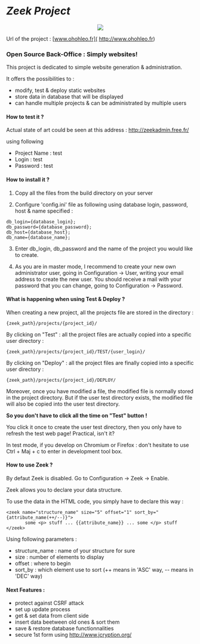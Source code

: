 # *Zeek Project*

<p align="center">
    <a href="http://www.ohohleo.fr">
       <img src="http://www.ohohleo.fr/img/complain.png">
    </a>
</p>

Url of the project : [www.ohohleo.fr]( http://www.ohohleo.fr)

### Open Source Back-Office : Simply websites!

This project is dedicated to simple website generation & administration.

It offers the possibilities to :
- modify, test & deploy static websites
- store data in database that will be displayed
- can handle multiple projects & can be administrated by multiple users

#### How to test it ?

Actual state of art could be seen at this address : http://zeekadmin.free.fr/

using following

 - Project Name : test
 - Login : test
 - Password : test

#### How to install it ?

1. Copy all the files from the build directory on your server

2. Configure 'config.ini' file as following using database login,
password, host & name specified :

```
db_login={database_login};
db_password={database_password};
db_host={database_host};
db_name={database_name};
```

3. Enter db_login, db_password and the name of the project you would
like to create.

4. As you are in master mode, I recommend to create your new own
administrator user, going in Configuration -> User, writing your email
address to create the new user. You should receive a mail with your
password that you can change, going to Configuration -> Password.

#### What is happening when using Test & Deploy ?

When creating a new project, all the projects file are stored in the directory :

    {zeek_path}/projects/{project_id}/

By clicking on "Test" : all the project files are actually copied
into a specific user directory :

    {zeek_path}/projects/{project_id}/TEST/{user_login}/

By clicking on "Deploy" : all the project files are finally copied
into a specific user directory :

    {zeek_path}/projects/{project_id}/DEPLOY/

Moreover, once you have modified a file, the modified file is normally
stored in the project directory. But if the user test directory exists,
the modified file will also be copied into the user test directory.

**So you don't have to click all the time on "Test" button !**

You click it once to create the user test directory, then you only have to
refresh the test web page! Practical, isn't it?

In test mode, if you develop on Chromium or Firefox : don't hesitate to
use Ctrl + Maj + c to enter in development tool box.

#### How to use Zeek ?

By defaut Zeek is disabled. Go to Configuration -> Zeek -> Enable.

Zeek allows you to declare your data structure.

To use the data in the HTML code, you simply have to declare this way :

```
<zeek name="structure_name" size="5" offset="1" sort_by="{attribute_name(++/--)}">
       some <p> stuff ... {{attribute_name}} ... some </p> stuff
</zeek>
```
Using following parameters :
 - structure_name : name of your structure for sure
 - size : number of elements to display
 - offset : where to begin
 - sort_by : which element use to sort (++ means in 'ASC' way, -- means in 'DEC' way)

#### Next Features :
 - protect against CSRF attack
 - set up update process
 - get & set data from client side
 - insert data beetween old ones & sort them
 - save & restore database functionnalities
 - secure 1st form using http://www.jcryption.org/
